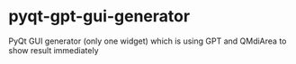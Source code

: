 # pyqt-gpt-gui-generator
PyQt GUI generator (only one widget) which is using GPT and QMdiArea to show result immediately
